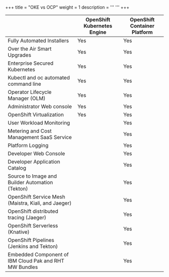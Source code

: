 +++
title = "OKE vs OCP"
weight = 1
description = '''
'''
+++

|                                                        | OpenShift Kubernetes Engine | OpenShift Container Platform |
|--------------------------------------------------------|-----------------------------|------------------------------|
| Fully Automated Installers                             | Yes                         | Yes                          |
| Over the Air Smart Upgrades                            | Yes                         | Yes                          |
| Enterprise Secured Kubernetes                          | Yes                         | Yes                          |
| Kubectl and oc automated command line                  | Yes                         | Yes                          |
| Operator Lifecycle Manager (OLM)                       | Yes                         | Yes                          |
| Administrator Web console                              | Yes                         | Yes                          |
| OpenShift Virtualization                               | Yes                         | Yes                          |
| User Workload Monitoring                               |                             | Yes                          |
| Metering and Cost Management SaaS Service              |                             | Yes                          |
| Platform Logging                                       |                             | Yes                          |
| Developer Web Console                                  |                             | Yes                          |
| Developer Application Catalog                          |                             | Yes                          |
| Source to Image and Builder Automation (Tekton)        |                             | Yes                          |
| OpenShift Service Mesh (Maistra, Kiali, and Jaeger)    |                             | Yes                          |
| OpenShift distributed tracing (Jaeger)                 |                             | Yes                          |
| OpenShift Serverless (Knative)                         |                             | Yes                          |
| OpenShift Pipelines (Jenkins and Tekton)               |                             | Yes                          |
| Embedded Component of IBM Cloud Pak and RHT MW Bundles |                             | Yes                          |
